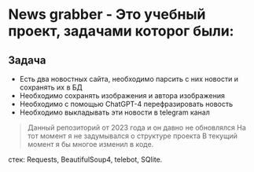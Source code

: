 # News grabber - Это учебный проект, задачами которог были:

## Задача
- Есть два новостных сайта, необходимо парсить с них новости и сохранять их в БД
- Необходимо сохранять изображения и автора изображения
- Необходимо с помощью ChatGPT-4 перефразировать новость
- Необходимо выкладывать эти новости в telegram канал


>Данный репозиторий от 2023 года и он давно не обновлялся
>На тот момент я не задумывался о структуре проекта
>В текущий момент я бы многое изменил в коде.

стек: Requests, BeautifulSoup4, telebot, SQlite.

